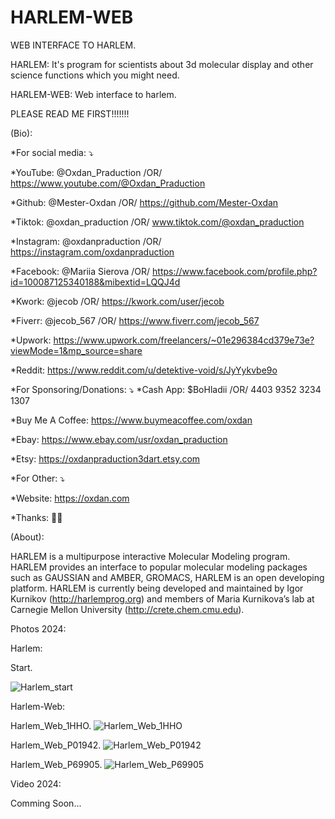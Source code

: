 # HARLEM-WEB
WEB INTERFACE TO HARLEM.

HARLEM: It's program for scientists about 3d molecular display and other science functions which you might need.

HARLEM-WEB: Web interface to harlem.

PLEASE READ ME FIRST!!!!!!!

(Bio):

*For social media: ⤵️

*YouTube: @Oxdan_Praduction /OR/ https://www.youtube.com/@Oxdan_Praduction

*Github: @Mester-Oxdan /OR/ https://github.com/Mester-Oxdan

*Tiktok: @oxdan_praduction /OR/ www.tiktok.com/@oxdan_praduction

*Instagram: @oxdanpraduction /OR/ https://instagram.com/oxdanpraduction

*Facebook: @Mariia Sierova /OR/ https://www.facebook.com/profile.php?id=100087125340188&mibextid=LQQJ4d

*Kwork: @jecob /OR/ https://kwork.com/user/jecob

*Fiverr: @jecob_567 /OR/ https://www.fiverr.com/jecob_567

*Upwork: https://www.upwork.com/freelancers/~01e296384cd379e73e?viewMode=1&mp_source=share

*Reddit: https://www.reddit.com/u/detektive-void/s/JyYykvbe9o

*For Sponsoring/Donations: ⤵️
*Cash App: $BoHladii /OR/ 4403 9352 3234 1307

*Buy Me A Coffee: https://www.buymeacoffee.com/oxdan

*Ebay: https://www.ebay.com/usr/oxdan_praduction

*Etsy: https://oxdanpraduction3dart.etsy.com

*For Other: ⤵️

*Website: https://oxdan.com

*Thanks: 🙏😊

(About):

HARLEM is a multipurpose interactive Molecular Modeling program. 
HARLEM provides an interface to popular molecular modeling packages 
such as GAUSSIAN and AMBER, GROMACS, HARLEM is an open developing platform. 
HARLEM is currently being developed and maintained  by Igor Kurnikov 
(http://harlemprog.org) and members of Maria Kurnikova’s lab 
at Carnegie Mellon University (http://crete.chem.cmu.edu).

Photos 2024:

Harlem:

Start.

![Harlem_start](https://github.com/Mester-Oxdan/HARLEM-WEB/assets/106891875/e1eb8ba4-d64e-455b-bf02-ef55f9cac227)

Harlem-Web:

Harlem_Web_1HHO.
![Harlem_Web_1HHO](https://github.com/Mester-Oxdan/HARLEM-WEB/assets/106891875/9e509dd2-d9af-4de7-b082-ea33943c6c88)

Harlem_Web_P01942.
![Harlem_Web_P01942](https://github.com/Mester-Oxdan/HARLEM-WEB/assets/106891875/258304ec-9e99-4503-ae0b-c2696d87aa81)

Harlem_Web_P69905.
![Harlem_Web_P69905](https://github.com/Mester-Oxdan/HARLEM-WEB/assets/106891875/290f097b-b47e-4f15-949c-2bcaa0c99f0f)

Video 2024:

Comming Soon...

